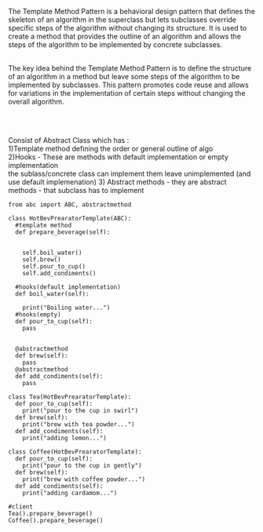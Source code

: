 
The Template Method Pattern is a behavioral design pattern that defines the skeleton of an algorithm in the superclass but lets subclasses override specific steps of the algorithm without changing its structure. 
It is used to create a method that provides the outline of an algorithm and allows the steps of the algorithm to be implemented by concrete subclasses.<br><br>

The key idea behind the Template Method Pattern is to define the structure of an algorithm in a method but leave some steps of the algorithm to be implemented by subclasses.
This pattern promotes code reuse and allows for variations in the implementation of certain steps without changing the overall algorithm.

<br><br>

Consist of Abstract Class which has :<br>
1)Template method  defining the order or general outline of algo <br>
2)Hooks - These are methods with default implementation or empty implementation <br>
the sublass/concrete class can implement them leave unimplemented (and use default implemenation)
3) Abstract methods - they are abstract methods - that subclass has to implement <br>


```
from abc import ABC, abstractmethod

class HotBevPrearatorTemplate(ABC):
  #template method
  def prepare_beverage(self):
    
    
    self.boil_water()
    self.brew()
    self.pour_to_cup()
    self.add_condiments()
  
  #hooks(default implementation)
  def boil_water(self):
    
    print("Boiling water...")
  #hooks(empty)
  def pour_to_cup(self):
    pass
  
  
  @abstractmethod    
  def brew(self):
    pass
  @abstractmethod
  def add_condiments(self):
    pass
  
class Tea(HotBevPrearatorTemplate):
  def pour_to_cup(self):
    print("pour to the cup in swirl")
  def brew(self):
    print("brew with tea powder...")
  def add_condiments(self):
    print("adding lemon...")
  
class Coffee(HotBevPrearatorTemplate):
  def pour_to_cup(self):
    print("pour to the cup in gently")
  def brew(self):
    print("brew with coffee powder...")
  def add_condiments(self):
    print("adding cardamom...")
    
#client
Tea().prepare_beverage()
Coffee().prepare_beverage()
    
